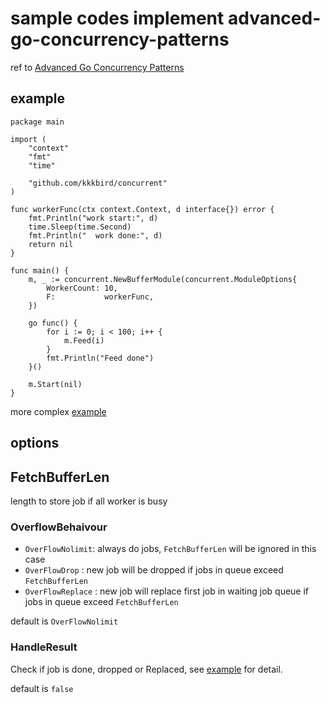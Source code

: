 # sample codes implement advanced-go-concurrency-patterns

ref to [Advanced Go Concurrency Patterns](!https://blog.golang.org/advanced-go-concurrency-patterns)

## example

``` golang
package main

import (
	"context"
	"fmt"
	"time"

	"github.com/kkkbird/concurrent"
)

func workerFunc(ctx context.Context, d interface{}) error {
	fmt.Println("work start:", d)
	time.Sleep(time.Second)
	fmt.Println("  work done:", d)
	return nil
}

func main() {
	m, _ := concurrent.NewBufferModule(concurrent.ModuleOptions{
		WorkerCount: 10,
		F:           workerFunc,
	})

	go func() {
		for i := 0; i < 100; i++ {
			m.Feed(i)
		}
		fmt.Println("Feed done")
	}()

	m.Start(nil)
}

```

more complex [example](/example/main.go)

## options

## FetchBufferLen

length to store job if all worker is busy

### OverflowBehaivour

* `OverFlowNolimit`: always do jobs, `FetchBufferLen` will be ignored in this case
* `OverFlowDrop` : new job will be dropped if jobs in queue exceed `FetchBufferLen`
* `OverFlowReplace` : new job will replace first job in waiting job queue if jobs in queue exceed `FetchBufferLen`

default is `OverFlowNolimit`

### HandleResult

Check if job is done, dropped or Replaced, see [example](/example/main.go) for detail.

default is `false`
